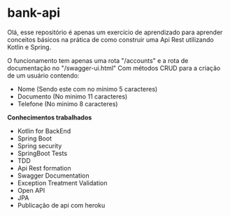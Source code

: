 
# bank-api
Olá, esse repositório é apenas um exercício de aprendizado para aprender conceitos básicos na prática de como construir uma Api Rest utilizando Kotlin e Spring.

O funcionamento tem apenas uma rota "/accounts" e a rota de documentação no "/swagger-ui.html"
Com métodos CRUD para a criação de um usuário contendo:
- Nome (Sendo este com no mínimo 5 caracteres)
- Documento (No minimo 11 caracteres)
- Telefone (No minimo 8 caracteres)

**Conhecimentos trabalhados**
- Kotlin for BackEnd
- Spring Boot
- Spring security
- SpringBoot Tests
- TDD
- Api Rest formation
- Swagger Documentation
- Exception Treatment Validation
- Open API
- JPA
- Publicação de api com heroku

